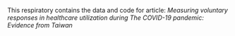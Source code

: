 This respiratory contains the data and code for article: _Measuring voluntary responses in healthcare utilization during The COVID-19 pandemic: Evidence from Taiwan_
